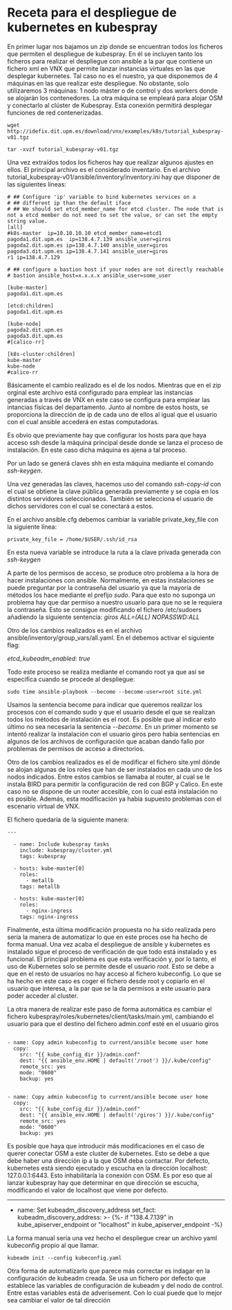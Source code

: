 # Receta para el despliegue de kubernetes en kubespray

En primer lugar nos bajamos un zip donde se encuentran todos los ficheros que permiten el despliegue de kubespray. En él se incluyen tanto los ficheros para realizar el despliegue con ansible a la 
par que contiene un fichero xml en VNX que permite lanzar instancias virtuales en las que desplegar kubernetes. Tal caso no es el nuestro, ya que disponemos de 4 máquinas en las que realizar este despliegue.
No obstante, solo utilizaremos 3 máquinas: 1 nodo máster o de control y dos workers donde se alojarán los contenedores. La otra máquina se empleará para alojar OSM y conectarlo al clúster de Kubespray.
Esta conexión permitirá desplegar funciones de red contenerizadas.

```
wget http://idefix.dit.upm.es/download/vnx/examples/k8s/tutorial_kubespray-v01.tgz
```

```
tar -xvzf tutorial_kubespray-v01.tgz
```
Una vez extraídos todos los ficheros hay que realizar algunos ajustes en ellos. El principal archivo es el considerado inventario. En el archivo tutorial_kubespray-v01/ansible/inventory/inventory.ini hay que disponer de las siguientes líneas:


```
# ## Configure 'ip' variable to bind kubernetes services on a
# ## different ip than the default iface
# ## We should set etcd_member_name for etcd cluster. The node that is not a etcd member do not need to set the value, or can set the empty string value.
[all]
#k8s-master  ip=10.10.10.10 etcd_member_name=etcd1
pagoda1.dit.upm.es  ip=138.4.7.139 ansible_user=giros
pagoda2.dit.upm.es ip=138.4.7.140 ansible_user=giros
pagoda3.dit.upm.es ip=138.4.7.141 ansible_user=giros
r1 ip=138.4.7.129

# ## configure a bastion host if your nodes are not directly reachable
# bastion ansible_host=x.x.x.x ansible_user=some_user

[kube-master]
pagoda1.dit.upm.es

[etcd:children]
pagoda1.dit.upm.es

[kube-node]
pagoda2.dit.upm.es
pagoda3.dit.upm.es
#[calico-rr]

[k8s-cluster:children]
kube-master
kube-node
#calico-rr
```

Básicamente el cambio realizado es el de los nodos. Mientras que en el zip orginal este archivo está configurado para emplear las instancias generadas a través de VNX en este caso se configura para emplear las intancias físicas del departamento. Junto al nombre de estos hosts, se proporciona la dirección de ip de cada uno de ellos al igual que el usuario con el cual ansible accederá en estas computadoras.

Es obvio que previamente hay que configurar los hosts para que haya acceso ssh desde la máquina principal desde donde se lanza el proceso de instalación. En este caso dicha máquina es ajena a tal proceso.

Por un lado se generá claves shh en esta máquina mediante el comando *ssh-keygen*. 

Una vez generadas las claves, hacemos uso del comando *ssh-copy-id* con el cual se obtiene la clave pública generada previamente y se copia en los distintos servidores seleccionados. También se selecciona el usuario de dichos servidores con el cual se conectará a estos.

En el archivo ansible.cfg debemos cambiar la variable private_key_file con la siguiente línea:
```
private_key_file = /home/$USER/.ssh/id_rsa
```
En esta nueva variable se introduce la ruta a la clave privada generada con *ssh-keygen*


A parte de los permisos de acceso, se produce otro problema a la hora de hacer instalaciones con ansible. Normalmente, en estas instalaciones se puede preguntar por la contraseña del usuario ya que la mayoría de métodos los hace mediante el prefijo *sudo*. Para que esto no suponga un problema hay que dar permiso a nuestro usuario para que no se le requiera la contraseña. Esto se consigue modificando el fichero /etc/sudoers añadiendo la siguiente sentencia: *giros ALL=(ALL) NOPASSWD:ALL*



Otro de los cambios realizados es en el archivo ansible/inventory/group_vars/all.yaml. En el debemos activar el siguiente flag:

*etcd_kubeadm_enabled: true* 

Todo este proceso se realiza mediante el comando root ya que así se especifica cuando se procede al despliegue: 

```
sudo time ansible-playbook --become --become-user=root site.yml

```
Usamos la sentencia become para indicar que queremos realizar los procesos con el comando sudo y que el usuario desde el que se realizan todos los métodos de instalación es el root. Es posible que al indicar esto último no sea necesaria la sentencia *--become*. En un primer momento se intentó realizar la instalación con el usuario giros pero había sentencias en algunos de los archivos de configuración que acaban dando fallo por problemas de permisos de acceso a directorios.



Otro de los cambios realizados es el de modificar el fichero site.yml dónde se alojan algunas de los roles que han de ser instalados en cada uno de los nodos indicados. Entre estos cambios se llamaba al router, al cual se le instala BIRD para permitir la configuración de red con BGP y Calico.  En este caso no se dispone de un router accesible, con lo cual está instalación no es posible. Además, esta modificación ya había supuesto problemas con el escenario virtual de VNX.

El fichero quedaría de la siguiente manera:

```
---

  - name: Include kubespray tasks
    include: kubespray/cluster.yml
    tags: kubespray

  - hosts: kube-master[0]
    roles:
      - metallb
    tags: metallb

  - hosts: kube-master[0]
    roles:
      - nginx-ingress
    tags: nginx-ingress
```


Finalmente, esta última modificación propuesta no ha sido realizada pero sería la manera de automatizar lo que en este proces ose ha hecho de forma manual. Una vez acaba el despliegue de ansible y kubernetes es instalado sigue el proceso de verificación de que todo está instalado y es funcional. El principal problema es que esta verificación y, por lo tanto, el uso de Kubernetes solo se permite desde el usuario *root*. Esto se debe a que en el resto de usuarios no hay acceso al fichero kubeconfig. Lo que se ha hecho en este caso es coger el fichero desde root y copiarlo en el usuario que interesa, a la par que se la da permisos a este usuario para poder acceder al cluster.

La otra manera de realizar este paso de forma automática es cambiar el fichero kubespray/roles/kubernetes/client/tasks/main.yml, cambiando el usuario para que el destino del fichero admin.conf esté en el usuario giros


```

- name: Copy admin kubeconfig to current/ansible become user home
  copy:
    src: "{{ kube_config_dir }}/admin.conf"
    dest: "{{ ansible_env.HOME | default('/root') }}/.kube/config"
    remote_src: yes
    mode: "0600"
    backup: yes
    
    
- name: Copy admin kubeconfig to current/ansible become user home
  copy:
    src: "{{ kube_config_dir }}/admin.conf"
    dest: "{{ ansible_env.HOME | default('/giros') }}/.kube/config"
    remote_src: yes
    mode: "0600"
    backup: yes

```


Es posible que haya que introducir más modificaciones en el caso de querer conectar OSM a este cluster de kubernetes. Esto se debe a que debe haber una dirección ip a la que OSM deba contactar. Por defecto, kubernetes está siendo ejecutado y escucha en la dirección localhost: 127.0.0.1:6443. Esto inhabilitaría la conexión con OSM. Es por eso que al lanzar kubespray hay que determinar en que dirección se escucha, modificando el valor de localhost que viene por defecto.

---
- name: Set kubeadm_discovery_address
  set_fact:
    kubeadm_discovery_address: >-
      {%- if "138.4.7.139" in kube_apiserver_endpoint or "localhost" in kube_apiserver_endpoint -%}
      
La forma manual sería una vez hecho el despliegue crear un archivo yaml kubeconfig propio al que llamar. 
```
kubeadm init --config kubeconfig.yaml
```

Otra forma de automatizarlo que parece más correctar es indagar en la configuración de kubeadm creada. Se usa un fichero por defecto que establece las variables de configuración de kubeadm y del nodo de control. Entre estas variables está de adverisement. Con lo cual puede que lo mejor sea cambiar el valor de tal dirección

